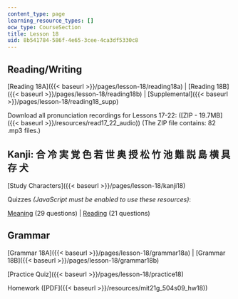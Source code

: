 ```yaml
---
content_type: page
learning_resource_types: []
ocw_type: CourseSection
title: Lesson 18
uid: 8b541784-586f-4e65-3cee-4ca3df5330c8
---
```


Reading/Writing
---------------

[Reading 18A]({{< baseurl >}}/pages/lesson-18/reading18a) | [Reading 18B]({{< baseurl >}}/pages/lesson-18/reading18b) | [Supplemental]({{< baseurl >}}/pages/lesson-18/reading18_supp)

Download all pronunciation recordings for Lessons 17-22: ([ZIP - 19.7MB]({{< baseurl >}}/resources/read17_22_audio)) (The ZIP file contains: 82 .mp3 files.)

Kanji: 合 冷 実 覚 色 若 世 奥 授 松 竹 池 難 説 島 横 具 存 犬
--------------------------------------------

[Study Characters]({{< baseurl >}}/pages/lesson-18/kanji18)

Quizzes _(JavaScript must be enabled to use these resources)_:

[Meaning](/ans7870/21f/21f.504/s09/lesson18/kanji18-mean/kq18meanq1.html) (29 questions) | [Reading](/ans7870/21f/21f.504/s09/lesson18/kanji18-read/kq18readq1.html) (21 questions)

Grammar
-------

[Grammar 18A]({{< baseurl >}}/pages/lesson-18/grammar18a) | [Grammar 18B]({{< baseurl >}}/pages/lesson-18/grammar18b)

[Practice Quiz]({{< baseurl >}}/pages/lesson-18/practice18)

Homework ([PDF]({{< baseurl >}}/resources/mit21g_504s09_hw18))